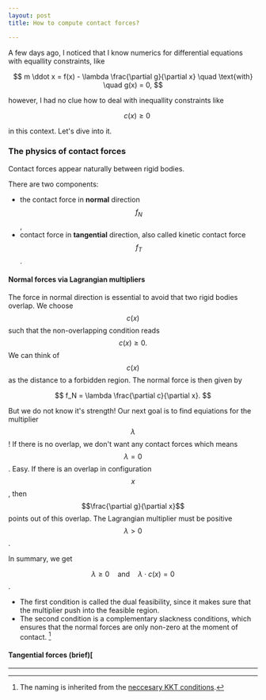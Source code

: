 ```yaml
---
layout: post
title: How to compute contact forces?

---
```

A few days ago, I noticed that I know numerics for differential equations with equallity constraints, like

$$  
m \ddot x = f(x) - \lambda \frac{\partial g}{\partial x} \quad \text{with} \quad g(x) = 0,  
$$

however, I had no clue how to deal with inequallity constraints like

$$  
\quad c(x) \geq 0
$$

in this context. Let's dive into it.

### The physics of contact forces

Contact forces appear naturally between rigid bodies.

There are two components:

* the contact force in **normal** direction $$f_N$$,
* contact force in **tangential** direction, also called kinetic contact force $$f_T$$.

#### Normal forces via Lagrangian multipliers

The force in normal direction is essential to avoid that two rigid bodies overlap.
We choose $$c(x)$$ such that the non-overlapping condition
reads
$$
c(x) \geq 0.
$$
We can think of $$c(x)$$ as the distance to a forbidden region.
The normal force is then given by

$$
f_N = \lambda \frac{\partial c}{\partial x}.
$$

But we do not know it's strength! Our next goal is to find equiations for the multiplier $$\lambda$$!
If there is no overlap, we don't want any contact forces which means $$\lambda = 0$$. Easy.
If there is an overlap in configuration $$x$$, then $$\frac{\partial g}{\partial x}$$ points out of this overlap.
The Lagrangian multiplier must be positive $$\lambda > 0$$.

In summary, we get

$$ \lambda \geq 0 \quad \text{and} \quad \lambda \cdot c(x) = 0$$.

- The first condition is called the dual feasibility, since it makes sure that the multiplier push into the feasible region.  
- The second condition is a complementary slackness conditions, which ensures that the normal forces are only non-zero at the moment of contact. [^1]

#### Tangential forces (brief)[

***

[^1]: The naming is inherited from the [neccesary KKT conditions](https://en.wikipedia.org/wiki/Karush%E2%80%93Kuhn%E2%80%93Tucker_conditions#Necessary_conditions).